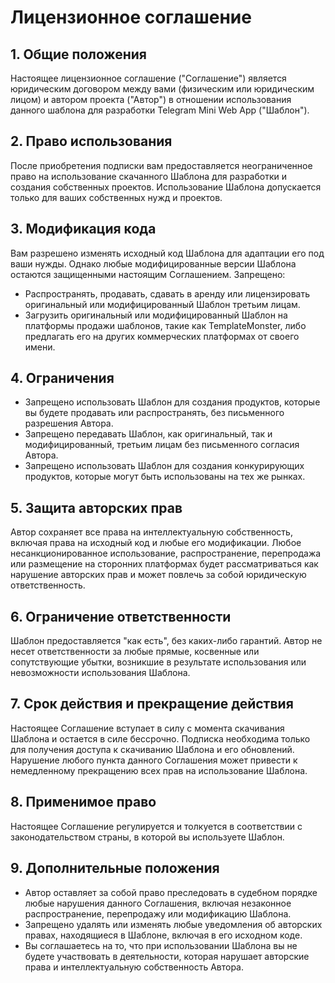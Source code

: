 # Лицензионное соглашение

## 1. Общие положения
Настоящее лицензионное соглашение ("Соглашение") является юридическим договором между вами (физическим или юридическим лицом) и автором проекта ("Автор") в отношении использования данного шаблона для разработки Telegram Mini Web App ("Шаблон").

## 2. Право использования
После приобретения подписки вам предоставляется неограниченное право на использование скачанного Шаблона для разработки и создания собственных проектов. Использование Шаблона допускается только для ваших собственных нужд и проектов.

## 3. Модификация кода
Вам разрешено изменять исходный код Шаблона для адаптации его под ваши нужды. Однако любые модифицированные версии Шаблона остаются защищенными настоящим Соглашением. Запрещено:
- Распространять, продавать, сдавать в аренду или лицензировать оригинальный или модифицированный Шаблон третьим лицам.
- Загрузить оригинальный или модифицированный Шаблон на платформы продажи шаблонов, такие как TemplateMonster, либо предлагать его на других коммерческих платформах от своего имени.

## 4. Ограничения
- Запрещено использовать Шаблон для создания продуктов, которые вы будете продавать или распространять, без письменного разрешения Автора.
- Запрещено передавать Шаблон, как оригинальный, так и модифицированный, третьим лицам без письменного согласия Автора.
- Запрещено использовать Шаблон для создания конкурирующих продуктов, которые могут быть использованы на тех же рынках.

## 5. Защита авторских прав
Автор сохраняет все права на интеллектуальную собственность, включая права на исходный код и любые его модификации. Любое несанкционированное использование, распространение, перепродажа или размещение на сторонних платформах будет рассматриваться как нарушение авторских прав и может повлечь за собой юридическую ответственность.

## 6. Ограничение ответственности
Шаблон предоставляется "как есть", без каких-либо гарантий. Автор не несет ответственности за любые прямые, косвенные или сопутствующие убытки, возникшие в результате использования или невозможности использования Шаблона.

## 7. Срок действия и прекращение действия
Настоящее Соглашение вступает в силу с момента скачивания Шаблона и остается в силе бессрочно. Подписка необходима только для получения доступа к скачиванию Шаблона и его обновлений. Нарушение любого пункта данного Соглашения может привести к немедленному прекращению всех прав на использование Шаблона.

## 8. Применимое право
Настоящее Соглашение регулируется и толкуется в соответствии с законодательством страны, в которой вы используете Шаблон.

## 9. Дополнительные положения
- Автор оставляет за собой право преследовать в судебном порядке любые нарушения данного Соглашения, включая незаконное распространение, перепродажу или модификацию Шаблона.
- Запрещено удалять или изменять любые уведомления об авторских правах, находящиеся в Шаблоне, включая в его исходном коде.
- Вы соглашаетесь на то, что при использовании Шаблона вы не будете участвовать в деятельности, которая нарушает авторские права и интеллектуальную собственность Автора.
